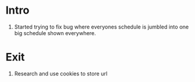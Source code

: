# Intro
1. Started trying to fix bug where everyones schedule is jumbled into one big schedule shown everywhere.
# Exit
1. Research and use cookies to store url
